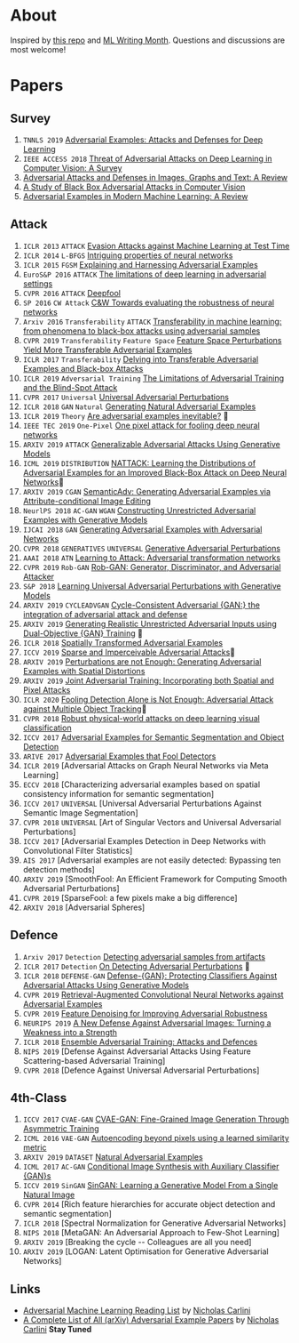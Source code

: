 # About
Inspired by [this repo](https://github.com/aleju/papers) and [ML Writing Month](https://docs.google.com/document/d/15o6m0I8g6O607mk5YPTh33Lu_aQYo7SpHhNSbLPQpWQ/mobilebasic?from=groupmessage#?utm_source=wechat_session&utm_medium=social&utm_oi=624560843380101120). Questions and discussions are most welcome!

# Papers

## Survey
1. `TNNLS 2019` [Adversarial Examples: Attacks and Defenses for Deep Learning](https://ieeexplore.ieee.org/document/8611298)
2. `IEEE ACCESS 2018` [Threat of Adversarial Attacks on Deep Learning in Computer Vision: A Survey](https://ieeexplore.ieee.org/document/8294186)
3. [Adversarial Attacks and Defenses in Images, Graphs and Text: A Review](https://arxiv.org/pdf/1909.08072.pdf)
4. [A Study of Black Box Adversarial Attacks in Computer Vision](https://arxiv.org/pdf/1912.01667.pdf)
5. [Adversarial Examples in Modern Machine Learning: A Review](https://arxiv.org/pdf/1911.05268.pdf)


## Attack
1. `ICLR 2013` `ATTACK` [Evasion Attacks against Machine Learning at Test Time](./2013/Evasion_attacks_against_machine_learning_at_test_time.md)
2. `ICLR 2014` `L-BFGS` [Intriguing properties of neural networks](./2014/Intriguing_properties_of_neural_networks.md)
3. `ICLR 2015` `FGSM` [Explaining and Harnessing Adversarial Examples](./2015/Explaining_and_Harnessing_Adversarial_Examples.md)
4. `EuroS&P 2016` `ATTACK` [The limitations of deep learning in adversarial settings](./2016/The_limitations_of_deep_learning_in_adversarial_settings.md)
5. `CVPR 2016` `ATTACK` [Deepfool](./2016/DeepFool.md)
6. `SP 2016` `CW Attack` [C&W Towards evaluating the robustness of neural networks](./2016/Toward_evaluating_the_robustness_of_neural_networks.md)
7. `Arxiv 2016` `Transferability` `ATTACK` [Transferability in machine learning: from phenomena to black-box attacks using adversarial samples](./2016/Transferability_in_machine_learning.md)
8. `CVPR 2019` `Transferability` `Feature Space` [Feature Space Perturbations Yield More Transferable Adversarial Examples](./2019/Feature_Space_Perturbations_Yield_More_Transferable_Adversarial_Examples.md)
9. `ICLR 2017` `Transferability` [Delving into Transferable Adversarial Examples and Black-box Attacks](./2017/Delving_into_Transferable_Adversarial_Examples_and_Black-box_Attacks.md)
10. `ICLR 2019` `Adversarial Training` [The Limitations of Adversarial Training and the Blind-Spot Attack](./2019/The_Limitations_of_Adversarial_Training_and_the_Blind-Spot_Attack.md)
11. `CVPR 2017` `Universal` [Universal Adversarial Perturbations](./2017/Universal_Adversarial_Perturbations.md)
12. `ICLR 2018` `GAN` `Natural` [Generating Natural Adversarial Examples](./2018/Generating_Natural_Adversarial_Examples.md)
13. `ICLR 2019` `Theory` [Are adversarial examples inevitable?](./2019/Are_adversarial_examples_inevitable.md) :thought_balloon:
14. `IEEE TEC 2019` `One-Pixel` [One pixel attack for fooling deep neural networks](./2019/One_pixel_attack_for_fooling_deep_neural_networks.md)
15. `ARXIV 2019` `ATTACK` [Generalizable Adversarial Attacks Using Generative Models](./2019/Generalizable_Adversarial_Attacks_Using_Generative_Models.md)
16. `ICML 2019` `DISTRIBUTION` [NATTACK: Learning the Distributions of Adversarial Examples for an Improved Black-Box Attack on Deep Neural Networks](./2019/NATTACK_Learning_the_Distributions_of_Adversarial_Examples_for_an_Improved_Black_Box_Attack_on_Deep_Neural_Networks.md):thought_balloon:
17. `ARXIV 2019` `CGAN` [SemanticAdv: Generating Adversarial Examples via Attribute-conditional Image Editing](./2019/SemanticAdv_Generating_Adversarial_Examples_via_Attribute_conditional_Image_Editing.md)
18. `NeurlPS 2018` `AC-GAN` `WGAN` [Constructing Unrestricted Adversarial Examples with Generative Models](./2018/Constructing_Unrestricted_Adversarial_Examples_with_Generative_Models.md)
19. `IJCAI 2018` `GAN` [Generating Adversarial Examples with Adversarial Networks](./2018/Generating_Adversarial_Examples_with_Adversarial_Networks.md)
20. `CVPR 2018` `GENERATIVES` `UNIVERSAL` [Generative Adversarial Perturbations](./2018/Generative_Adversarial_Perturbations.md)
21. `AAAI 2018` `ATN` [Learning to Attack: Adversarial transformation networks](./2017/Adversarial_transformation_networks_Learning_to_generate_adversarial_examples.md)
22. `CVPR 2019` `Rob-GAN` [Rob-GAN: Generator, Discriminator, and Adversarial Attacker](./2019/Rob_GAN_Generator_Discriminator_and_Adversarial_Attacker.md)
23. `S&P 2018` [Learning Universal Adversarial Perturbations with Generative Models](./2018/Learning_Universal_Adversarial_Perturbations_with_Generative_Models.md)
24. `ARXIV 2019` `CYCLEADVGAN` [Cycle-Consistent Adversarial {GAN:} the integration of adversarial attack and defense](./2019/Cycle_Consistent_Adversarial_{GAN}_the_integration_of_adversarial_attack_and_defense.md)
25. `ARXIV 2019` [Generating Realistic Unrestricted Adversarial Inputs using Dual-Objective {GAN} Training](./2019/Generating_Realistic_Unrestricted_Adversarial_Inputs_using_Dual_Objective_{GAN}_Training.md) :thought_balloon:
26. `ICLR 2018` [Spatially Transformed Adversarial Examples](./2018/SPATIALLY_TRANSFORMED_ADVERSARIAL_EXAMPLES.md)
27. `ICCV 2019` [Sparse and Imperceivable Adversarial Attacks](./2019/Sparse_and_Imperceivable_Adversarial_Attacks.md):thought_balloon:
28. `ARXIV 2019` [Perturbations are not Enough: Generating Adversarial Examples with Spatial Distortions](2019/Perturbations_are_not_Enough_Generating_Adversarial_Examples_with_Spatial_Distortions.md)
29. `ARXIV 2019` [Joint Adversarial Training: Incorporating both Spatial and Pixel Attacks](2019/Joint_Adversarial_Training_Incorporating_both_Spatial_and_Pixel_Attacks.md)
30. `ICLR 2020` [Fooling Detection Alone is Not Enough: Adversarial Attack against Multiple Object Tracking](./2020/Fooling_Detection_Alone_is_Not_Enough_Adversarial_Attack_against_Multiple_Object_Tracking.md):thought_balloon:
31. `CVPR 2018` [Robust physical-world attacks on deep learning visual classification](./2018/Robust_physical_world_attacks_on_deep_learning_visual_classification.md)
32. `ICCV 2017` [Adversarial Examples for Semantic Segmentation and Object Detection](./2017/Adversarial_Examples_for_Semantic_Segmentation_and_Object_Detection.md)
33. `ARIVE 2017` [Adversarial Examples that Fool Detectors](./2017/Adversarial_Examples_that_Fool_Detectors.md)
34. `ICLR 2019` [Adversarial Attacks on Graph Neural Networks via Meta Learning]
35. `ECCV 2018` [Characterizing adversarial examples based on spatial consistency information for semantic segmentation]
36. `ICCV 2017` `UNIVERSAL` [Universal Adversarial Perturbations Against Semantic Image Segmentation]
37. `CVPR 2018` `UNIVERSAL` [Art of Singular Vectors and Universal Adversarial Perturbations]
38. `ICCV 2017` [Adversarial Examples Detection in Deep Networks with Convolutional Filter Statistics]
39. `AIS 2017` [Adversarial examples are not easily detected: Bypassing ten detection methods]
40. `ARXIV 2019` [SmoothFool: An Efficient Framework for Computing Smooth Adversarial Perturbations]
41. `CVPR 2019` [SparseFool: a few pixels make a big difference]
42. `ARXIV 2018` [Adversarial Spheres]


## Defence
1. `Arxiv 2017` `Detection` [Detecting adversarial samples from artifacts](./2017/Detecting_Adversarial_Samples_from_Artifacts.md)
2. `ICLR 2017` `Detection` [On Detecting Adversarial Perturbations](./2017/On_Detecting_Adversarial_Perturbations.md) :thought_balloon:
3. `ICLR 2018` `DEFENSE-GAN` [Defense-{GAN}: Protecting Classifiers Against Adversarial Attacks Using Generative Models](./2018/Defense-{GAN}_Protecting_Classifiers_Against_Adversarial_Attacks_Using_Generative_Models.md)
4. `CVPR 2019` [Retrieval-Augmented Convolutional Neural Networks against Adversarial Examples](./2019/Retrieval_Augmented_Convolutional_Neural_Networks_against_Adversarial_Examples.md)
5. `CVPR 2019` [Feature Denoising for Improving Adversarial Robustness](./2019/Feature_Denoising_for_Improving_Adversarial_Robustness.md)
6. `NEURIPS 2019` [A New Defense Against Adversarial Images: Turning a Weakness into a Strength](./2019/A_New_Defense_Against_Adversarial_Images_Turning_a_Weakness_into_a_Strength.md)
7. `ICLR 2018` [Ensemble Adversarial Training: Attacks and Defences](./2018/Ensemble_Adversarial_Training_Attacks_and_Defenses.md)
8. `NIPS 2019` [Defense Against Adversarial Attacks Using Feature Scattering-based Adversarial Training]
9. `CVPR 2018` [Defence Against Universal Adversarial Perturbations]

## 4th-Class
1. `ICCV 2017` `CVAE-GAN` [CVAE-GAN: Fine-Grained Image Generation Through Asymmetric Training](./2017/CVAE-GAN_Fine-Grained_Image_Generation_Through_Asymmetric_Training.md)
2. `ICML 2016` `VAE-GAN` [Autoencoding beyond pixels using a learned similarity metric](./2016/Autoencoding_beyond_pixels_using_a_learned_similarity_metric.md) 
3. `ARXIV 2019` `DATASET` [Natural Adversarial Examples](./2019/Natural_Adversarial_Examples.md)
4. `ICML 2017` `AC-GAN` [Conditional Image Synthesis with Auxiliary Classifier {GAN}s](./2017/Conditional_Image_Synthesis_with_Auxiliary_Classifier_GANs.md)
5. `ICCV 2019` `SinGAN` [SinGAN: Learning a Generative Model From a Single Natural Image](./2019/SinGAN_Learning_a_Generative_Model_From_a_Single_Natural_Image.md)
6. `CVPR 2014` [Rich feature hierarchies for accurate object detection and semantic segmentation]
7. `ICLR 2018` [Spectral Normalization for Generative Adversarial Networks]
8. `NIPS 2018` [MetaGAN: An Adversarial Approach to Few-Shot Learning]
9. `ARXIV 2019` [Breaking the cycle -- Colleagues are all you need]
10. `ARXIV 2019` [LOGAN: Latent Optimisation for Generative Adversarial Networks]


## Links
- [Adversarial Machine Learning Reading List](https://nicholas.carlini.com/writing/2018/adversarial-machine-learning-reading-list.html) by [Nicholas Carlini](https://nicholas.carlini.com)
- [A Complete List of All (arXiv) Adversarial Example Papers](https://nicholas.carlini.com/writing/2019/all-adversarial-example-papers.html) by [Nicholas Carlini](https://nicholas.carlini.com) **Stay Tuned** 
